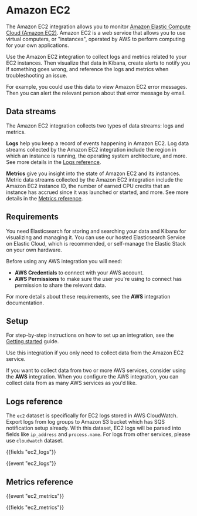 # Amazon EC2

The Amazon EC2 integration allows you to monitor [Amazon Elastic Compute Cloud (Amazon EC2)](https://aws.amazon.com/ec2/). Amazon EC2 is a web service that allows you to use virtual computers, or "instances", operated by AWS to perform computing for your own applications.

Use the Amazon EC2 integration to collect logs and metrics related to your EC2 instances. Then visualize that data in Kibana, create alerts to notify you if something goes wrong, and reference the logs and metrics when troubleshooting an issue.

For example, you could use this data to view Amazon EC2 error messages. Then you can alert the relevant person about that error message by email.

## Data streams

The Amazon EC2 integration collects two types of data streams: logs and metrics.

**Logs** help you keep a record of events happening in Amazon EC2.
Log data streams collected by the Amazon EC2 integration include the region in which an instance  is running, the operating system architecture, and more. See more details in the [Logs reference](#logs-reference).

**Metrics** give you insight into the state of Amazon EC2 and its instances.
Metric data streams collected by the Amazon EC2 integration include the Amazon EC2 instance ID, the number of earned CPU credits that an instance has accrued since it was launched or started, and more. See more details in the [Metrics reference](#metrics-reference).

## Requirements

You need Elasticsearch for storing and searching your data and Kibana for visualizing and managing it.
You can use our hosted Elasticsearch Service on Elastic Cloud, which is recommended, or self-manage the Elastic Stack on your own hardware.

Before using any AWS integration you will need:

 * **AWS Credentials** to connect with your AWS account.
 * **AWS Permissions** to make sure the user you're using to connect has permission to share the relevant data.

For more details about these requirements, see the **AWS** integration documentation.

## Setup
For step-by-step instructions on how to set up an integration, see the
[Getting started](https://www.elastic.co/guide/en/welcome-to-elastic/current/getting-started-observability.html) guide.

Use this integration if you only need to collect data from the Amazon EC2 service.

If you want to collect data from two or more AWS services, consider using the **AWS** integration.
When you configure the AWS integration, you can collect data from as many AWS services as you'd like.

## Logs reference

The `ec2` dataset is specifically for EC2 logs stored in AWS CloudWatch. Export logs
from log groups to Amazon S3 bucket which has SQS notification setup already.
With this dataset, EC2 logs will be parsed into fields like  `ip_address`
and `process.name`. For logs from other services, please use `cloudwatch` dataset.

{{fields "ec2_logs"}}

{{event "ec2_logs"}}

## Metrics reference

{{event "ec2_metrics"}}

{{fields "ec2_metrics"}}